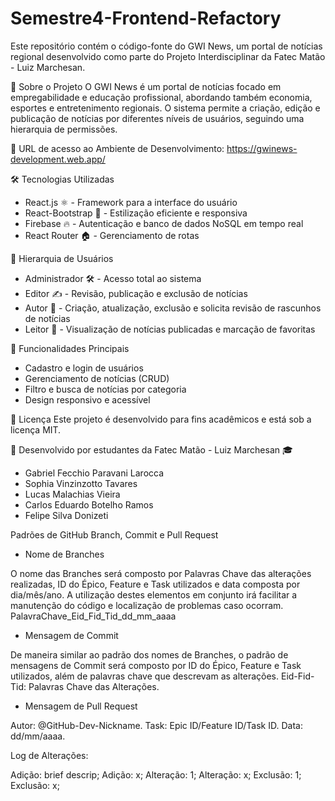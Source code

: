 # Semestre4-Frontend-Refactory
Este repositório contém o código-fonte do GWI News, um portal de notícias regional desenvolvido como parte do Projeto Interdisciplinar da Fatec Matão - Luiz Marchesan.

🚀 Sobre o Projeto
O GWI News é um portal de notícias focado em empregabilidade e educação profissional, abordando também economia, esportes e entretenimento regionais. O sistema permite a criação, edição e publicação de notícias por diferentes níveis de usuários, seguindo uma hierarquia de permissões.

🔗​ URL de acesso ao Ambiente de Desenvolvimento:
https://gwinews-development.web.app/

🛠️ Tecnologias Utilizadas
* React.js ⚛️ - Framework para a interface do usuário
* React-Bootstrap 🎨 - Estilização eficiente e responsiva
* Firebase 🔥 - Autenticação e banco de dados NoSQL em tempo real
* React Router 🏠 - Gerenciamento de rotas

👥 Hierarquia de Usuários
* Administrador 🛠️ - Acesso total ao sistema
* Editor ✍️ - Revisão, publicação e exclusão de notícias
* Autor 📝 - Criação, atualização, exclusão e solicita revisão de rascunhos de notícias
* Leitor 👀 - Visualização de notícias publicadas e marcação de favoritas

📌 Funcionalidades Principais
* Cadastro e login de usuários
* Gerenciamento de notícias (CRUD)
* Filtro e busca de notícias por categoria
* Design responsivo e acessível

📄 Licença
Este projeto é desenvolvido para fins acadêmicos e está sob a licença MIT.

🔗 Desenvolvido por estudantes da Fatec Matão - Luiz Marchesan 🎓
* Gabriel Fecchio Paravani Larocca
* Sophia Vinzinzotto Tavares
* Lucas Malachias Vieira
* Carlos Eduardo Botelho Ramos
* Felipe Silva Donizeti

Padrões de GitHub Branch, Commit e Pull Request
* Nome de Branches

O nome das Branches será composto por Palavras Chave das alterações realizadas, ID do Épico, Feature e Task utilizados e data composta por dia/mês/ano. A utilização destes elementos em conjunto irá facilitar a manutenção do código e localização de problemas caso ocorram. PalavraChave_Eid_Fid_Tid_dd_mm_aaaa

* Mensagem de Commit

De maneira similar ao padrão dos nomes de Branches, o padrão de mensagens de Commit será composto por ID do Épico, Feature e Task utilizados, além de palavras chave que descrevam as alterações. Eid-Fid-Tid: Palavras Chave das Alterações.

* Mensagem de Pull Request

Autor: @GitHub-Dev-Nickname. Task: Epic ID/Feature ID/Task ID. Data: dd/mm/aaaa.

Log de Alterações:

Adição: brief descrip;
Adição: x;
Alteração: 1;
Alteração: x;
Exclusão: 1;
Exclusão: x;
